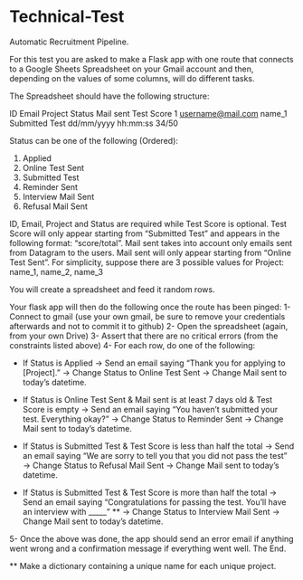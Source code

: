 # Technical-Test

Automatic Recruitment Pipeline.

For this test you are asked to make a Flask app with one route that connects to a Google Sheets Spreadsheet on your Gmail account and then, depending on the values of some columns, will do different tasks.

The Spreadsheet should have the following structure: 

ID	Email	Project	Status	Mail sent	Test Score
1	username@mail.com	name_1	Submitted Test	dd/mm/yyyy hh:mm:ss	34/50

Status can be one of the following (Ordered): 
1.	Applied
2.	Online Test Sent
3.	Submitted Test
4.	Reminder Sent
5.	Interview Mail Sent
6.	Refusal Mail Sent

ID, Email, Project and Status are required while Test Score is optional.
Test Score will only appear starting from “Submitted Test” and appears in the following format: “score/total”.
Mail sent takes into account only emails sent from Datagram to the users.
Mail sent will only appear starting from “Online Test Sent”.
For simplicity, suppose there are 3 possible values for Project: name_1, name_2, name_3

You will create a spreadsheet and feed it random rows.

Your flask app will then do the following once the route has been pinged: 
1- Connect to gmail (use your own gmail, be sure to remove your credentials afterwards and not to commit it to github)
2- Open the spreadsheet (again, from your own Drive)
3- Assert that there are no critical errors (from the constraints listed above)
4- For each row, do one of the following: 
-	If Status is Applied
→ Send an email saying “Thank you for applying to [Project].”
→ Change Status to Online Test Sent
→ Change Mail sent to today’s datetime.

-	If Status is Online Test Sent & Mail sent is at least 7 days old & Test Score is empty
→ Send an email saying “You haven’t submitted your test. Everything okay?”
→ Change Status to Reminder Sent
→ Change Mail sent to today’s datetime.



-	If Status is Submitted Test & Test Score is less than half the total 
→ Send an email saying “We are sorry to tell you that you did not pass the test”
→ Change Status to Refusal Mail Sent
→ Change Mail sent to today’s datetime.

-	If Status is Submitted Test & Test Score is more than half the total 
→ Send an email saying “Congratulations for passing the test. You’ll have an interview with _____” **
→ Change Status to Interview Mail Sent
→ Change Mail sent to today’s datetime.

5- Once the above was done, the app should send an error email if anything went wrong and a confirmation message if everything went well. The End.

** Make a dictionary containing a unique name for each unique project. 
